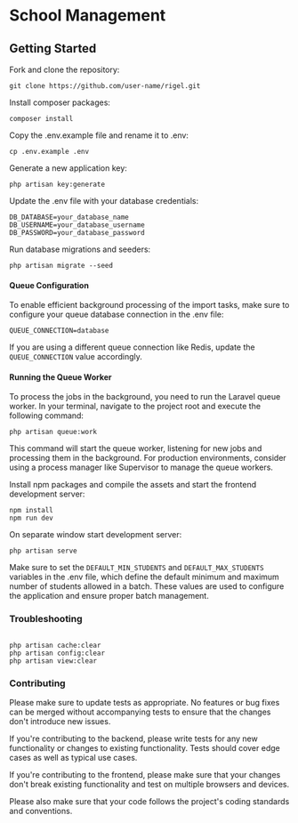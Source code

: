 # School Management

## Getting Started

Fork and clone the repository:

```
git clone https://github.com/user-name/rigel.git
```

Install composer packages:

```
composer install
```

Copy the .env.example file and rename it to .env:

```
cp .env.example .env
```

Generate a new application key:

```
php artisan key:generate
```

Update the .env file with your database credentials:

```
DB_DATABASE=your_database_name
DB_USERNAME=your_database_username
DB_PASSWORD=your_database_password
```

Run database migrations and seeders:

```
php artisan migrate --seed
```

#### Queue Configuration

To enable efficient background processing of the import tasks, make sure to configure your queue database connection in
the .env file:

```QUEUE_CONNECTION=database```

If you are using a different queue connection like Redis, update the ```QUEUE_CONNECTION``` value accordingly.

#### Running the Queue Worker

To process the jobs in the background, you need to run the Laravel queue worker. In your terminal, navigate to the
project root and execute the following command:

```php artisan queue:work```

This command will start the queue worker, listening for new jobs and processing them in the background. For production
environments, consider using a process manager like Supervisor to manage the queue workers.

Install npm packages and compile the assets and start the frontend development server:

```
npm install
npm run dev
```

On separate window start development server:

```
php artisan serve
```

Make sure to set the ```DEFAULT_MIN_STUDENTS``` and ```DEFAULT_MAX_STUDENTS``` variables in the .env file, which define
the default minimum and maximum number of students allowed in a batch. These values are used to configure the
application and ensure proper batch management.

### Troubleshooting

```

php artisan cache:clear
php artisan config:clear
php artisan view:clear

```

### Contributing

Please make sure to update tests as appropriate. No features or bug fixes can be merged without accompanying tests to
ensure that the changes don't introduce new issues.

If you're contributing to the backend, please write tests for any new functionality or changes to existing
functionality. Tests should cover edge cases as well as typical use cases.

If you're contributing to the frontend, please make sure that your changes don't break existing functionality and test
on multiple browsers and devices.

Please also make sure that your code follows the project's coding standards and conventions.


